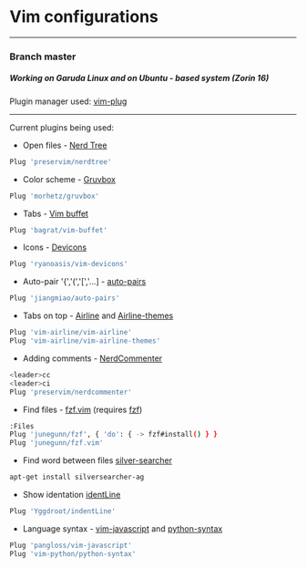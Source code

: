 # Vim configurations
---
### Branch master
##### Working on Garuda Linux and on Ubuntu - based system (Zorin 16)
Plugin manager used: [vim-plug][Vimpl]

---
Current plugins being used:
- Open files - [Nerd Tree][PlNT]
````sh
Plug 'preservim/nerdtree'
````
- Color scheme - [Gruvbox][PlGB]
````sh
Plug 'morhetz/gruvbox'
````
- Tabs - [Vim buffet][PlVB]
````sh
Plug 'bagrat/vim-buffet'
````
- Icons - [Devicons][PlDI]
````sh
Plug 'ryanoasis/vim-devicons'
````
- Auto-pair '{','(','[','...] - [auto-pairs][PlAP]
````sh
Plug 'jiangmiao/auto-pairs'
````
- Tabs on top - [Airline][PlVA] and [Airline-themes][PlVAT]
````sh
Plug 'vim-airline/vim-airline'
Plug 'vim-airline/vim-airline-themes'
````
- Adding comments - [NerdCommenter][PlNCO]
````sh
<leader>cc
<leader>ci
Plug 'preservim/nerdcommenter'
````
- Find files - [fzf.vim][PlFZ] (requires [fzf][PlFZ])
````sh
:Files
Plug 'junegunn/fzf', { 'do': { -> fzf#install() } }
Plug 'junegunn/fzf.vim'
````
- Find word between files [silver-searcher][PlSS]
````sh
apt-get install silversearcher-ag
````
- Show identation [identLine][PlID]
````sh
Plug 'Yggdroot/indentLine'
````
- Language syntax - [vim-javascript][PlJs] and [python-syntax][PlPy]
````sh
Plug 'pangloss/vim-javascript'
Plug 'vim-python/python-syntax'
````
[PlJs]: <https://github.com/pangloss/vim-javascript>
[VimPl]: <https://github.com/junegunn/vim-plug>
[PlNT]: <https://github.com/preservim/nerdtree>
[PlGB]: <https://github.com/morhetz/gruvbox>
[PlVB]: <https://github.com/bagrat/vim-buffet>
[PlDI]: <https://github.com/ryanoasis/vim-devicons>
[PlAP]: <https://github.com/jiangmiao/auto-pairs>
[PlVA]: <https://github.com/vim-airline/vim-airline>
[PlVAT]: <https://github.com/vim-airline/vim-airline-themes>
[PlNCO]: <https://github.com/preservim/nerdcommenter>
[PlFZ]: <https://github.com/junegunn/fzf>
[PlFZV]: <https://github.com/junegunn/fzf.vim>
[PlID]: <https://github.com/Yggdroot/indentLine>
[PlPy]: <https://github.com/vim-python/python-syntax>
[PlSS]: <https://github.com/ggreer/the_silver_searcher>

